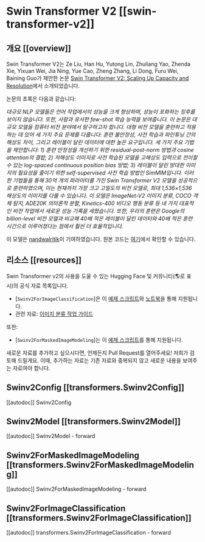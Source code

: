 <!--Copyright 2022 The HuggingFace Team. All rights reserved.

Licensed under the Apache License, Version 2.0 (the "License"); you may not use this file except in compliance with
the License. You may obtain a copy of the License at

http://www.apache.org/licenses/LICENSE-2.0

Unless required by applicable law or agreed to in writing, software distributed under the License is distributed on
an "AS IS" BASIS, WITHOUT WARRANTIES OR CONDITIONS OF ANY KIND, either express or implied. See the License for the
specific language governing permissions and limitations under the License.

⚠️ Note that this file is in Markdown but contain specific syntax for our doc-builder (similar to MDX) that may not be
rendered properly in your Markdown viewer.

-->

# Swin Transformer V2 [[swin-transformer-v2]]

## 개요 [[overview]]

Swin Transformer V2는  Ze Liu, Han Hu, Yutong Lin, Zhuliang Yao, Zhenda Xie, Yixuan Wei, Jia Ning, Yue Cao, Zheng Zhang, Li Dong, Furu Wei, Baining Guo가 제안한 논문 [Swin Transformer V2: Scaling Up Capacity and Resolution](https://arxiv.org/abs/2111.09883)에서 소개되었습니다.

논문의 초록은 다음과 같습니다:

*대규모 NLP 모델들은 언어 작업에서의 성능을 크게 향상하며, 성능이 포화하는 징후를 보이지 않습니다. 또한, 사람과 유사한 few-shot 학습 능력을 보여줍니다. 이 논문은 대규모 모델을 컴퓨터 비전 분야에서 탐구하고자 합니다. 대형 비전 모델을 훈련하고 적용하는 데 있어 세 가지 주요 문제를 다룹니다: 훈련 불안정성, 사전 학습과 파인튜닝 간의 해상도 차이, 그리고 레이블이 달린 데이터에 대한 높은 요구입니다. 세 가지 주요 기법을 제안합니다: 1) 훈련 안정성을 개선하기 위한 residual-post-norm 방법과 cosine attention의 결합; 2) 저해상도 이미지로 사전 학습된 모델을 고해상도 입력으로 전이할 수 있는 log-spaced continuous position bias 방법; 3) 레이블이 달린 방대한 이미지의 필요성을 줄이기 위한 self-supervised 사전 학습 방법인 SimMIM입니다. 이러한 기법들을 통해 30억 개의 파라미터를 가진 Swin Transformer V2 모델을 성공적으로 훈련하였으며, 이는 현재까지 가장 크고 고밀도의 비전 모델로, 최대 1,536×1,536 해상도의 이미지를 다룰 수 있습니다. 이 모델은 ImageNet-V2 이미지 분류, COCO 객체 탐지, ADE20K 의미론적 분할, Kinetics-400 비디오 행동 분류 등 네 가지 대표적인 비전 작업에서 새로운 성능 기록을 세웠습니다. 또한, 우리의 훈련은 Google의 billion-level 비전 모델과 비교해 40배 적은 레이블이 달린 데이터와 40배 적은 훈련 시간으로 이루어졌다는 점에서 훨씬 더 효율적입니다.*

이 모델은 [nandwalritik](https://huggingface.co/nandwalritik)이 기여하였습니다.
원본 코드는 [여기](https://github.com/microsoft/Swin-Transformer)에서 확인할 수 있습니다.

## 리소스 [[resources]]

Swin Transformer v2의 사용을 도울 수 있는 Hugging Face 및 커뮤니티(🌎로 표시)의 공식 자료 목록입니다.


<PipelineTag pipeline="image-classification"/>

- [`Swinv2ForImageClassification`]은 이 [예제 스크립트](https://github.com/huggingface/transformers/tree/main/examples/pytorch/image-classification)와 [노트북](https://colab.research.google.com/github/huggingface/notebooks/blob/main/examples/image_classification.ipynb)을 통해 지원됩니다.
- 관련 자료: [이미지 분류 작업 가이드](../tasks/image_classification)

또한:

- [`Swinv2ForMaskedImageModeling`]는 이 [예제 스크립트](https://github.com/huggingface/transformers/tree/main/examples/pytorch/image-pretraining)를 통해 지원됩니다.

새로운 자료를 추가하고 싶으시다면, 언제든지 Pull Request를 열어주세요! 저희가 검토해 드릴게요. 이때, 추가하는 자료는 기존 자료와 중복되지 않고 새로운 내용을 보여주는 자료여야 합니다.

## Swinv2Config [[transformers.Swinv2Config]]

[[autodoc]] Swinv2Config

## Swinv2Model [[transformers.Swinv2Model]]

[[autodoc]] Swinv2Model
    - forward

## Swinv2ForMaskedImageModeling [[transformers.Swinv2ForMaskedImageModeling]]

[[autodoc]] Swinv2ForMaskedImageModeling
    - forward

## Swinv2ForImageClassification [[transformers.Swinv2ForImageClassification]]

[[autodoc]] transformers.Swinv2ForImageClassification
    - forward
